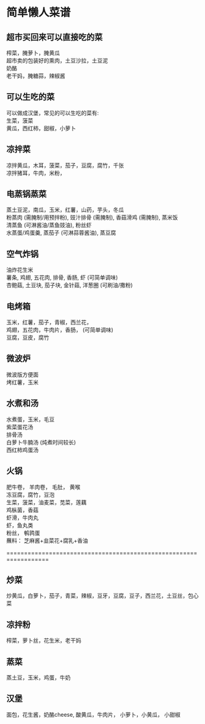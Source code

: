 # 简单懒人菜谱
## 超市买回来可以直接吃的菜
榨菜，腌萝卜，腌黄瓜  
超市卖的包装好的熏肉，土豆沙拉，土豆泥  
奶酪  
老干妈，腌糖蒜，辣椒酱

## 可以生吃的菜
可以做成汉堡，常见的可以生吃的菜有:  
生菜，菠菜  
黄瓜，西红柿，甜椒，小萝卜  

## 凉拌菜
凉拌黄瓜，木耳，菠菜，茄子，豆腐，腐竹，千张  
凉拌猪耳，牛肉，米粉，

## 电蒸锅蒸菜
蒸土豆泥，南瓜，玉米，红薯，山药，芋头，冬瓜  
粉蒸肉 (需腌制/用预拌粉), 豉汁排骨 (需腌制), 香菇滑鸡 (需腌制), 蒸米饭  
清蒸鱼 (可淋酱油/蒸鱼豉油), 粉丝虾  
水蒸蛋/鸡蛋羹, 蒸茄子 (可淋蒜蓉酱油), 蒸豆腐

## 空气炸锅
油炸花生米  
薯条, 鸡翅, 五花肉, 排骨, 香肠, 虾 (可简单调味)  
杏鲍菇, 土豆块, 茄子块, 金针菇, 洋葱圈 (可刷油/撒粉)

## 电烤箱
玉米，红薯，茄子，青椒，西兰花，  
鸡翅，五花肉，牛肉片，香肠， (可简单调味)  
豆腐，豆皮，腐竹

## 微波炉
微波版方便面  
烤红薯，玉米

## 水煮和汤
水煮蛋，玉米，毛豆  
紫菜蛋花汤  
排骨汤  
白萝卜牛腩汤 (炖煮时间较长)  
西红柿鸡蛋汤

## 火锅
肥牛卷， 羊肉卷， 毛肚， 黄喉  
冻豆腐，腐竹，豆泡  
生菜，菠菜，油麦菜，苋菜，莲藕  
鸡枞菌，香菇  
虾滑，牛肉丸  
虾，鱼丸类  
粉丝， 鹌鹑蛋  
蘸料： 芝麻酱+韭菜花+腐乳+香油

==================================================================
## 炒菜
炒黄瓜，白萝卜，茄子，青菜，辣椒，豆牙，豆腐，豆子，西兰花，土豆丝，包心菜

## 凉拌粉
榨菜，萝卜丝，花生米，老干妈

## 蒸菜
蒸土豆，玉米，鸡蛋，牛奶 

## 汉堡
面包，花生酱，奶酪cheese, 酸黄瓜，牛肉片，
小萝卜，小黄瓜， 小甜椒